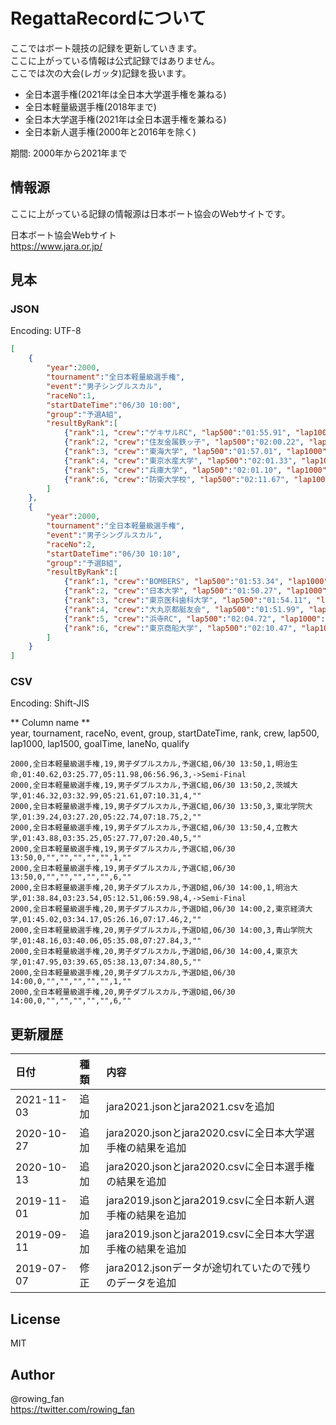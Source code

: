 # RegattaRecordについて

ここではボート競技の記録を更新していきます。  
ここに上がっている情報は公式記録ではありません。  
ここでは次の大会(レガッタ)記録を扱います。  

- 全日本選手権(2021年は全日本大学選手権を兼ねる)
- 全日本軽量級選手権(2018年まで)
- 全日本大学選手権(2021年は全日本選手権を兼ねる)
- 全日本新人選手権(2000年と2016年を除く)

期間: 2000年から2021年まで  

## 情報源

ここに上がっている記録の情報源は日本ボート協会のWebサイトです。  

日本ボート協会Webサイト  
https://www.jara.or.jp/  

## 見本

### JSON

Encoding: UTF-8  

```json
[
	{
		"year":2000,
		"tournament":"全日本軽量級選手権",
		"event":"男子シングルスカル",
		"raceNo":1,
		"startDateTime":"06/30 10:00",
		"group":"予選A組",
		"resultByRank":[
			{"rank":1, "crew":"ゲキサルRC", "lap500":"01:55.91", "lap1000":"03:56.27", "lap1500":"06:00.51", "goalTime":"07:54.77", "laneNo":3, "qualify":"->Semi-Final"},
			{"rank":2, "crew":"住友金属鉄ッ子", "lap500":"02:00.22", "lap1000":"03:59.34", "lap1500":"06:01.14", "goalTime":"07:55.00", "laneNo":2, "qualify":""},
			{"rank":3, "crew":"東海大学", "lap500":"01:57.01", "lap1000":"03:57.19", "lap1500":"06:02.17", "goalTime":"08:06.88", "laneNo":6, "qualify":""},
			{"rank":4, "crew":"東京水産大学", "lap500":"02:01.33", "lap1000":"04:04.96", "lap1500":"06:11.02", "goalTime":"08:13.29", "laneNo":4, "qualify":""},
			{"rank":5, "crew":"兵庫大学", "lap500":"02:01.10", "lap1000":"04:05.25", "lap1500":"06:14.62", "goalTime":"08:18.46", "laneNo":5, "qualify":""},
			{"rank":6, "crew":"防衛大学校", "lap500":"02:11.67", "lap1000":"04:24.90", "lap1500":"06:41.68", "goalTime":"08:51.96", "laneNo":1, "qualify":""}
		]
	},
	{
		"year":2000,
		"tournament":"全日本軽量級選手権",
		"event":"男子シングルスカル",
		"raceNo":2,
		"startDateTime":"06/30 10:10",
		"group":"予選B組",
		"resultByRank":[
			{"rank":1, "crew":"BOMBERS", "lap500":"01:53.34", "lap1000":"03:50.05", "lap1500":"05:48.15", "goalTime":"07:43.91", "laneNo":5, "qualify":"->Semi-Final"},
			{"rank":2, "crew":"日本大学", "lap500":"01:50.27", "lap1000":"03:48.24", "lap1500":"05:48.96", "goalTime":"07:46.54", "laneNo":4, "qualify":""},
			{"rank":3, "crew":"東京医科歯科大学", "lap500":"01:54.11", "lap1000":"03:53.94", "lap1500":"05:57.78", "goalTime":"08:00.26", "laneNo":2, "qualify":""},
			{"rank":4, "crew":"大丸京都艇友会", "lap500":"01:51.99", "lap1000":"03:56.10", "lap1500":"06:06.64", "goalTime":"08:15.33", "laneNo":3, "qualify":""},
			{"rank":5, "crew":"浜寺RC", "lap500":"02:04.72", "lap1000":"04:16.94", "lap1500":"06:33.31", "goalTime":"08:39.17", "laneNo":1, "qualify":""},
			{"rank":6, "crew":"東京商船大学", "lap500":"02:10.47", "lap1000":"04:22.76", "lap1500":"06:34.39", "goalTime":"08:41.99", "laneNo":6, "qualify":""}
		]
	}
]
```

### CSV

Encoding: Shift-JIS  

** Column name **  
year, tournament, raceNo, event, group, startDateTime, rank, crew, lap500, lap1000, lap1500, goalTime, laneNo, qualify  

```csv
2000,全日本軽量級選手権,19,男子ダブルスカル,予選C組,06/30 13:50,1,明治生命,01:40.62,03:25.77,05:11.98,06:56.96,3,->Semi-Final
2000,全日本軽量級選手権,19,男子ダブルスカル,予選C組,06/30 13:50,2,茨城大学,01:46.32,03:32.99,05:21.61,07:10.31,4,""
2000,全日本軽量級選手権,19,男子ダブルスカル,予選C組,06/30 13:50,3,東北学院大学,01:39.24,03:27.20,05:22.74,07:18.75,2,""
2000,全日本軽量級選手権,19,男子ダブルスカル,予選C組,06/30 13:50,4,立教大学,01:43.88,03:35.25,05:27.77,07:20.40,5,""
2000,全日本軽量級選手権,19,男子ダブルスカル,予選C組,06/30 13:50,0,"","","","","",1,""
2000,全日本軽量級選手権,19,男子ダブルスカル,予選C組,06/30 13:50,0,"","","","","",6,""
2000,全日本軽量級選手権,20,男子ダブルスカル,予選D組,06/30 14:00,1,明治大学,01:38.84,03:23.54,05:12.51,06:59.98,4,->Semi-Final
2000,全日本軽量級選手権,20,男子ダブルスカル,予選D組,06/30 14:00,2,東京経済大学,01:45.02,03:34.17,05:26.16,07:17.46,2,""
2000,全日本軽量級選手権,20,男子ダブルスカル,予選D組,06/30 14:00,3,青山学院大学,01:48.16,03:40.06,05:35.08,07:27.84,3,""
2000,全日本軽量級選手権,20,男子ダブルスカル,予選D組,06/30 14:00,4,東京大学,01:47.95,03:39.65,05:38.13,07:34.80,5,""
2000,全日本軽量級選手権,20,男子ダブルスカル,予選D組,06/30 14:00,0,"","","","","",1,""
2000,全日本軽量級選手権,20,男子ダブルスカル,予選D組,06/30 14:00,0,"","","","","",6,""
```

## 更新履歴

| 日付 | 種類 | 内容 |
|:---|:---|:---|
|2021-11-03 |追加 |jara2021.jsonとjara2021.csvを追加 |
|2020-10-27 |追加 |jara2020.jsonとjara2020.csvに全日本大学選手権の結果を追加 |
|2020-10-13 |追加 |jara2020.jsonとjara2020.csvに全日本選手権の結果を追加 |
|2019-11-01 |追加 |jara2019.jsonとjara2019.csvに全日本新人選手権の結果を追加 |
|2019-09-11 |追加 |jara2019.jsonとjara2019.csvに全日本大学選手権の結果を追加 |
|2019-07-07 |修正 |jara2012.jsonデータが途切れていたので残りのデータを追加 |

## License

MIT  

## Author

@rowing_fan  
https://twitter.com/rowing_fan  

